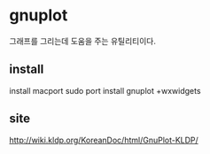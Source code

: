 # gnuplot
그래프를 그리는데 도움을 주는 유틸리티이다.

## install
install macport
sudo port install gnuplot +wxwidgets

## site
http://wiki.kldp.org/KoreanDoc/html/GnuPlot-KLDP/

